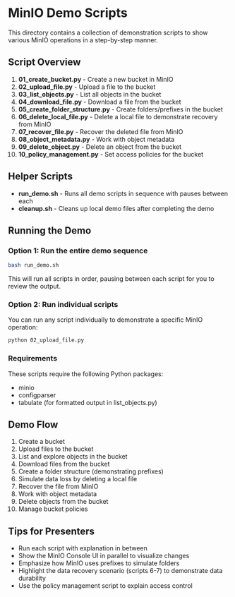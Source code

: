 # MinIO Demo Scripts

This directory contains a collection of demonstration scripts to show various MinIO operations in a step-by-step manner.

## Script Overview

1. **01_create_bucket.py** - Create a new bucket in MinIO
2. **02_upload_file.py** - Upload a file to the bucket
3. **03_list_objects.py** - List all objects in the bucket
4. **04_download_file.py** - Download a file from the bucket
5. **05_create_folder_structure.py** - Create folders/prefixes in the bucket
6. **06_delete_local_file.py** - Delete a local file to demonstrate recovery from MinIO
7. **07_recover_file.py** - Recover the deleted file from MinIO
8. **08_object_metadata.py** - Work with object metadata
9. **09_delete_object.py** - Delete an object from the bucket
10. **10_policy_management.py** - Set access policies for the bucket

## Helper Scripts

- **run_demo.sh** - Runs all demo scripts in sequence with pauses between each
- **cleanup.sh** - Cleans up local demo files after completing the demo

## Running the Demo

### Option 1: Run the entire demo sequence

```bash
bash run_demo.sh
```

This will run all scripts in order, pausing between each script for you to review the output.

### Option 2: Run individual scripts

You can run any script individually to demonstrate a specific MinIO operation:

```bash
python 02_upload_file.py
```

### Requirements

These scripts require the following Python packages:
- minio
- configparser
- tabulate (for formatted output in list_objects.py)

## Demo Flow

1. Create a bucket
2. Upload files to the bucket
3. List and explore objects in the bucket
4. Download files from the bucket
5. Create a folder structure (demonstrating prefixes)
6. Simulate data loss by deleting a local file
7. Recover the file from MinIO
8. Work with object metadata
9. Delete objects from the bucket
10. Manage bucket policies

## Tips for Presenters

- Run each script with explanation in between
- Show the MinIO Console UI in parallel to visualize changes
- Emphasize how MinIO uses prefixes to simulate folders
- Highlight the data recovery scenario (scripts 6-7) to demonstrate data durability
- Use the policy management script to explain access control
